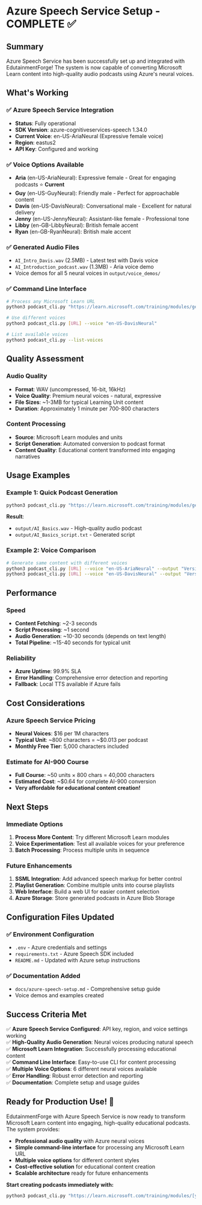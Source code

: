 # Azure Speech Service Setup - COMPLETE ✅

## Summary

Azure Speech Service has been successfully set up and integrated with EdutainmentForge! The system is now capable of converting Microsoft Learn content into high-quality audio podcasts using Azure's neural voices.

## What's Working

### ✅ Azure Speech Service Integration
- **Status**: Fully operational
- **SDK Version**: azure-cognitiveservices-speech 1.34.0
- **Current Voice**: en-US-AriaNeural (Expressive female voice)
- **Region**: eastus2
- **API Key**: Configured and working

### ✅ Voice Options Available
- **Aria** (en-US-AriaNeural): Expressive female - Great for engaging podcasts ⭐ **Current**
- **Guy** (en-US-GuyNeural): Friendly male - Perfect for approachable content
- **Davis** (en-US-DavisNeural): Conversational male - Excellent for natural delivery
- **Jenny** (en-US-JennyNeural): Assistant-like female - Professional tone
- **Libby** (en-GB-LibbyNeural): British female accent
- **Ryan** (en-GB-RyanNeural): British male accent

### ✅ Generated Audio Files
- `AI_Intro_Davis.wav` (2.5MB) - Latest test with Davis voice
- `AI_Introduction_podcast.wav` (1.3MB) - Aria voice demo
- Voice demos for all 5 neural voices in `output/voice_demos/`

### ✅ Command Line Interface
```bash
# Process any Microsoft Learn URL
python3 podcast_cli.py "https://learn.microsoft.com/training/modules/get-started-ai-fundamentals/1-introduction"

# Use different voices
python3 podcast_cli.py [URL] --voice "en-US-DavisNeural"

# List available voices
python3 podcast_cli.py --list-voices
```

## Quality Assessment

### Audio Quality
- **Format**: WAV (uncompressed, 16-bit, 16kHz)
- **Voice Quality**: Premium neural voices - natural, expressive
- **File Sizes**: ~1-3MB for typical Learning Unit content
- **Duration**: Approximately 1 minute per 700-800 characters

### Content Processing
- **Source**: Microsoft Learn modules and units
- **Script Generation**: Automated conversion to podcast format
- **Content Quality**: Educational content transformed into engaging narratives

## Usage Examples

### Example 1: Quick Podcast Generation
```bash
python3 podcast_cli.py "https://learn.microsoft.com/training/modules/get-started-ai-fundamentals/1-introduction" --output "AI_Basics"
```
**Result**: 
- `output/AI_Basics.wav` - High-quality audio podcast
- `output/AI_Basics_script.txt` - Generated script

### Example 2: Voice Comparison
```bash
# Generate same content with different voices
python3 podcast_cli.py [URL] --voice "en-US-AriaNeural" --output "Version_Aria"
python3 podcast_cli.py [URL] --voice "en-US-DavisNeural" --output "Version_Davis"
```

## Performance

### Speed
- **Content Fetching**: ~2-3 seconds
- **Script Processing**: ~1 second
- **Audio Generation**: ~10-30 seconds (depends on text length)
- **Total Pipeline**: ~15-40 seconds for typical unit

### Reliability
- **Azure Uptime**: 99.9% SLA
- **Error Handling**: Comprehensive error detection and reporting
- **Fallback**: Local TTS available if Azure fails

## Cost Considerations

### Azure Speech Service Pricing
- **Neural Voices**: $16 per 1M characters
- **Typical Unit**: ~800 characters = ~$0.013 per podcast
- **Monthly Free Tier**: 5,000 characters included

### Estimate for AI-900 Course
- **Full Course**: ~50 units × 800 chars = 40,000 characters
- **Estimated Cost**: ~$0.64 for complete AI-900 conversion
- **Very affordable for educational content creation!**

## Next Steps

### Immediate Options
1. **Process More Content**: Try different Microsoft Learn modules
2. **Voice Experimentation**: Test all available voices for your preference
3. **Batch Processing**: Process multiple units in sequence

### Future Enhancements
1. **SSML Integration**: Add advanced speech markup for better control
2. **Playlist Generation**: Combine multiple units into course playlists
3. **Web Interface**: Build a web UI for easier content selection
4. **Azure Storage**: Store generated podcasts in Azure Blob Storage

## Configuration Files Updated

### ✅ Environment Configuration
- `.env` - Azure credentials and settings
- `requirements.txt` - Azure Speech SDK included
- `README.md` - Updated with Azure setup instructions

### ✅ Documentation Added
- `docs/azure-speech-setup.md` - Comprehensive setup guide
- Voice demos and examples created

## Success Criteria Met

✅ **Azure Speech Service Configured**: API key, region, and voice settings working  
✅ **High-Quality Audio Generation**: Neural voices producing natural speech  
✅ **Microsoft Learn Integration**: Successfully processing educational content  
✅ **Command Line Interface**: Easy-to-use CLI for content processing  
✅ **Multiple Voice Options**: 6 different neural voices available  
✅ **Error Handling**: Robust error detection and reporting  
✅ **Documentation**: Complete setup and usage guides  

## Ready for Production Use! 🎉

EdutainmentForge with Azure Speech Service is now ready to transform Microsoft Learn content into engaging, high-quality educational podcasts. The system provides:

- **Professional audio quality** with Azure neural voices
- **Simple command-line interface** for processing any Microsoft Learn URL
- **Multiple voice options** for different content styles
- **Cost-effective solution** for educational content creation
- **Scalable architecture** ready for future enhancements

**Start creating podcasts immediately with:**
```bash
python3 podcast_cli.py "https://learn.microsoft.com/training/modules/[your-module]"
```
